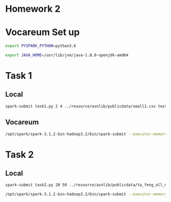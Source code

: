 # Homework 2

# Vocareum Set up
```bash
export PYSPARK_PYTHON=python3.6
```

```bash
export JAVA_HOME=/usr/lib/jvm/java-1.8.0-openjdk-amd64
```

# Task 1

## Local

```bash
spark-submit task1.py 2 4 ../resource/asnlib/publicdata/small1.csv text2.txt
```
## Vocareum

```bash
/opt/spark/spark-3.1.2-bin-hadoop3.2/bin/spark-submit --executor-memory 4G --driver-memory 4G task1.py 1 4 ../resource/asnlib/publicdata/small2.csv text.txt
```

# Task 2 

## Local

```bash
spark-submit task2.py 20 50 ../resource/asnlib/publicdata/ta_feng_all_months_merged.csv task2.txt
```

```bash
/opt/spark/spark-3.1.2-bin-hadoop3.2/bin/spark-submit --executor-memory 4G --driver-memory 4G task2.py 20 50 ../resource/asnlib/publicdata/ta_feng_all_months_merged.csv task2.txt
```